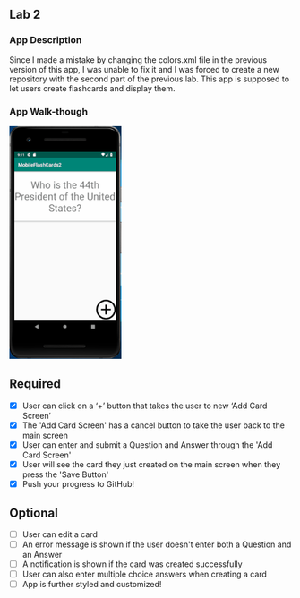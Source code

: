 ## Lab 2

### App Description
Since I made a mistake by changing the colors.xml file in the previous version of this app, I was unable to fix it and I was forced to create a new repository with the second part of the previous lab.
This app is supposed to let users create flashcards and display them.

### App Walk-though
<img src="https://github.com/D-Astudillo-ASC/MobileFlashCards2/blob/master/mobileflashcards2.gif?raw=true" width=200><br>


## Required
- [x] User can click on a ‘+’ button that takes the user to new ‘Add Card Screen’
- [x] The 'Add Card Screen' has a cancel button to take the user back to the main screen
- [x] User can enter and submit a Question and Answer through the 'Add Card Screen'
- [x] User will see the card they just created on the main screen when they press the 'Save Button'
- [x] Push your progress to GitHub!

## Optional
- [ ] User can edit a card
- [ ] An error message is shown if the user doesn't enter both a Question and an Answer
- [ ] A notification is shown if the card was created successfully
- [ ] User can also enter multiple choice answers when creating a card
- [ ] App is further styled and customized!
